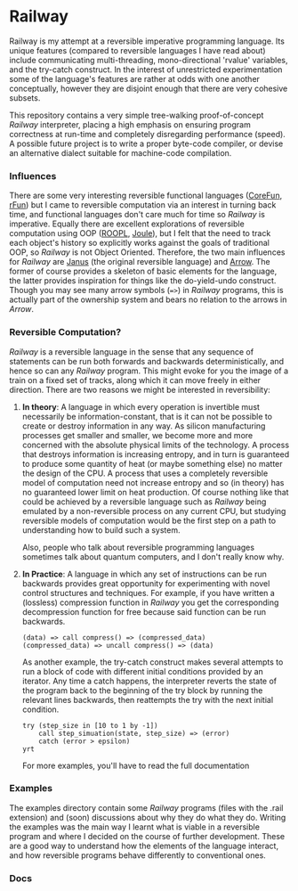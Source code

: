 # Railway
Railway is my attempt at a reversible imperative programming language. Its unique features (compared to reversible languages I have read about) include communicating multi-threading, mono-directional 'rvalue' variables, and the try-catch construct. In the interest of unrestricted experimentation some of the language's features are rather at odds with one another conceptually, however they are disjoint enough that there are very cohesive subsets.

This repository contains a very simple tree-walking proof-of-concept _Railway_ interpreter, placing a high emphasis on ensuring program correctness at run-time and completely disregarding performance (speed). A possible future project is to write a proper byte-code compiler, or devise an alternative dialect suitable for machine-code compilation.

### Influences

There are some very interesting reversible functional languages ([CoreFun]( http://hjemmesider.diku.dk/~robin/papers/rc2018.pdf "CoreFun"), [rFun]( https://github.com/kirkedal/rfun-interp "rFun")) but I came to reversible computation via an interest in turning back time, and functional languages don't care much for time so _Railway_ is imperative. Equally there are excellent explorations of reversible computation using OOP ([ROOPL]( https://pdfs.semanticscholar.org/f193/3ff3539aa785de9cbdc6edc80cf7335abb07.pdf "ROOPL"), [Joule]( https://www.researchgate.net/publication/304621348_Elements_of_a_Reversible_Object-Oriented_Language "Joule")), but I felt that the need to track each object's history so explicitly works against the goals of traditional OOP, so _Railway_ is not Object Oriented. Therefore, the two main influences for _Railway_ are [Janus](http://tetsuo.jp/ref/janus.pdf "Janus: A Time-Reversible Language") (the original reversible language) and [Arrow](https://etd.ohiolink.edu/!etd.send_file?accession=oberlin1443226400&disposition=inline "Arrow: A Modern Reversible Programming Language"). The former of course provides a skeleton of basic elements for the language, the latter provides inspiration for things like the do-yield-undo construct. Though you may see many arrow symbols (`=>`) in _Railway_ programs, this is actually part of the ownership system and bears no relation to the arrows in _Arrow_.

### Reversible Computation?

_Railway_ is a reversible language in the sense that any sequence of statements can be run both forwards and backwards deterministically, and hence so can any _Railway_ program. This might evoke for you the image of a train on a fixed set of tracks, along which it can move freely in either direction. There are two reasons we might be interested in reversibility:

1. __In theory__: A language in which every operation is invertible must necessarily be information-constant, that is it can not be possible to create or destroy information in any way. As silicon manufacturing processes get smaller and smaller, we become more and more concerned with the absolute physical limits of the technology. A process that destroys information is increasing entropy, and in turn is guaranteed to produce some quantity of heat (or maybe something else) no matter the design of the CPU. A process that uses a completely reversible model of computation need not increase entropy and so (in theory) has no guaranteed lower limit on heat production. Of course nothing like that could be achieved by a reversible language such as _Railway_ being emulated by a non-reversible process on any current CPU, but studying reversible models of computation would be the first step on a path to understanding how to build such a system. 

   Also, people who talk about reversible programming languages sometimes talk about quantum computers, and I don't really know why.

2. __In Practice__: A language in which any set of instructions can be run backwards provides great opportunity for experimenting with novel control structures and techniques. For example, if you have written a (lossless) compression function in _Railway_ you get the corresponding decompression function for free because said function can be run backwards.

   ```railway
   (data) => call compress() => (compressed_data)
   (compressed_data) => uncall compress() => (data)
   ```

   As another example, the try-catch construct makes several attempts to run a block of code with different initial conditions provided by an iterator. Any time a catch happens, the interpreter reverts the state of the program back to the beginning of the try block by running the relevant lines backwards, then reattempts the try with the next initial condition.

   ```railway
   try (step_size in [10 to 1 by -1])
       call step_simuation(state, step_size) => (error)
       catch (error > epsilon)
   yrt
   ```

   For more examples, you'll have to read the full documentation

### Examples

The examples directory contain some _Railway_ programs (files with the .rail extension) and (soon) discussions about why they do what they do. Writing the examples was the main way I learnt what is viable in a reversible program and where I decided on the course of further development. These are a good way to understand how the elements of the language interact, and how reversible programs behave differently to conventional ones.

### Docs

